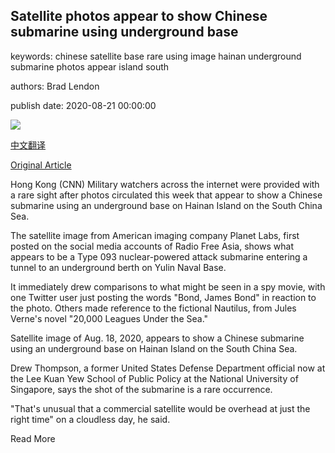 ## Satellite photos appear to show Chinese submarine using underground base

keywords: chinese satellite base rare using image hainan underground submarine photos appear island south

authors: Brad Lendon

publish date: 2020-08-21 00:00:00

![](https://cdn.cnn.com/cnnnext/dam/assets/200821122551-china-underground-base-submarine-detail-super-tease.jpg)

[中文翻译](Satellite%20photos%20appear%20to%20show%20Chinese%20submarine%20using%20underground%20base_zh.md)

[Original Article](https://edition.cnn.com/2020/08/21/asia/china-submarine-underground-base-satellite-photo-intl-hnk-scli/index.html)

Hong Kong (CNN) Military watchers across the internet were provided with a rare sight after photos circulated this week that appear to show a Chinese submarine using an underground base on Hainan Island on the South China Sea.

The satellite image from American imaging company Planet Labs, first posted on the social media accounts of Radio Free Asia, shows what appears to be a Type 093 nuclear-powered attack submarine entering a tunnel to an underground berth on Yulin Naval Base.

It immediately drew comparisons to what might be seen in a spy movie, with one Twitter user just posting the words "Bond, James Bond" in reaction to the photo. Others made reference to the fictional Nautilus, from Jules Verne's novel "20,000 Leagues Under the Sea."

Satellite image of Aug. 18, 2020, appears to show a Chinese submarine using an underground base on Hainan Island on the South China Sea.

Drew Thompson, a former United States Defense Department official now at the Lee Kuan Yew School of Public Policy at the National University of Singapore, says the shot of the submarine is a rare occurrence.

"That's unusual that a commercial satellite would be overhead at just the right time" on a cloudless day, he said.

Read More